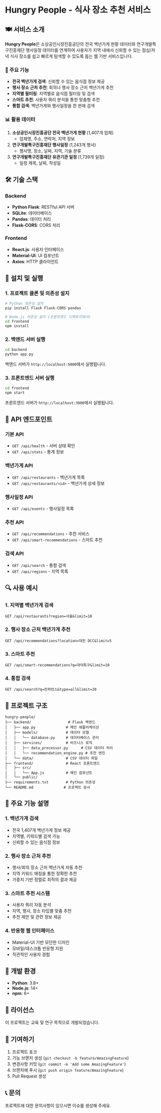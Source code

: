 # Hungry People - 식사 장소 추천 서비스

## 🍽️ 서비스 소개

**Hungry People**은 소상공인시장진흥공단의 전국 백년가게 현황 데이터와 연구개발특구진흥재단 행사일정 데이터를 연계하여 사용자가 지역 내에서 신뢰할 수 있는 점심/저녁 식사 장소를 쉽고 빠르게 탐색할 수 있도록 돕는 웹 기반 서비스입니다.

### 🎯 주요 기능
- **전국 백년가게 검색**: 신뢰할 수 있는 음식점 정보 제공
- **행사 장소 근처 추천**: 회의나 행사 장소 근처 백년가게 추천
- **지역별 필터링**: 지역별로 음식점 필터링 및 검색
- **스마트 추천**: 사용자 쿼리 분석을 통한 맞춤형 추천
- **통합 검색**: 백년가게와 행사일정을 한 번에 검색

### 📊 활용 데이터
1. **소상공인시장진흥공단 전국 백년가게 현황** (1,407개 업체)
   - 업체명, 주소, 연락처, 지역 정보
2. **연구개발특구진흥재단 행사일정** (1,243개 행사)
   - 행사명, 장소, 날짜, 지역, 기술 분류
3. **연구개발특구진흥재단 유관기관 일정** (1,739개 일정)
   - 일정 제목, 날짜, 작성일

## 🛠️ 기술 스택

### Backend
- **Python Flask**: RESTful API 서버
- **SQLite**: 데이터베이스
- **Pandas**: 데이터 처리
- **Flask-CORS**: CORS 처리

### Frontend
- **React.js**: 사용자 인터페이스
- **Material-UI**: UI 컴포넌트
- **Axios**: HTTP 클라이언트

## 🚀 설치 및 실행

### 1. 프로젝트 클론 및 의존성 설치

```bash
# Python 의존성 설치
pip install Flask Flask-CORS pandas

# Node.js 의존성 설치 (프론트엔드 디렉토리에서)
cd frontend
npm install
```

### 2. 백엔드 서버 실행

```bash
cd backend
python app.py
```

백엔드 서버가 `http://localhost:5000`에서 실행됩니다.

### 3. 프론트엔드 서버 실행

```bash
cd frontend
npm start
```

프론트엔드 서버가 `http://localhost:3000`에서 실행됩니다.

## 📡 API 엔드포인트

### 기본 API
- `GET /api/health` - 서버 상태 확인
- `GET /api/stats` - 통계 정보

### 백년가게 API
- `GET /api/restaurants` - 백년가게 목록
- `GET /api/restaurants/<id>` - 백년가게 상세 정보

### 행사일정 API
- `GET /api/events` - 행사일정 목록

### 추천 API
- `GET /api/recommendations` - 추천 서비스
- `GET /api/smart-recommendations` - 스마트 추천

### 검색 API
- `GET /api/search` - 통합 검색
- `GET /api/regions` - 지역 목록

## 🔍 사용 예시

### 1. 지역별 백년가게 검색
```
GET /api/restaurants?region=서울&limit=10
```

### 2. 행사 장소 근처 백년가게 추천
```
GET /api/recommendations?location=대전 DCC&limit=5
```

### 3. 스마트 추천
```
GET /api/smart-recommendations?q=대덕특구&limit=10
```

### 4. 통합 검색
```
GET /api/search?q=컨퍼런스&type=all&limit=20
```

## 📁 프로젝트 구조

```
hungry-people/
├── backend/                 # Flask 백엔드
│   ├── app.py              # 메인 애플리케이션
│   ├── models/             # 데이터 모델
│   │   └── database.py     # 데이터베이스 관리
│   ├── services/           # 비즈니스 로직
│   │   ├── data_processor.py      # CSV 데이터 처리
│   │   └── recommendation_engine.py # 추천 엔진
│   └── data/               # CSV 데이터 파일
├── frontend/               # React 프론트엔드
│   ├── src/
│   │   └── App.js          # 메인 컴포넌트
│   └── public/
├── requirements.txt        # Python 의존성
└── README.md              # 프로젝트 문서
```

## 🎨 주요 기능 설명

### 1. 백년가게 검색
- 전국 1,407개 백년가게 정보 제공
- 지역별, 키워드별 검색 가능
- 신뢰할 수 있는 음식점 정보

### 2. 행사 장소 근처 추천
- 행사/회의 장소 근처 백년가게 자동 추천
- 지역 키워드 매칭을 통한 정확한 추천
- 가중치 기반 정렬로 최적의 결과 제공

### 3. 스마트 추천 시스템
- 사용자 쿼리 자동 분석
- 지역, 행사, 장소 타입별 맞춤 추천
- 추천 제안 및 관련 정보 제공

### 4. 반응형 웹 인터페이스
- Material-UI 기반 모던한 디자인
- 모바일/데스크톱 반응형 지원
- 직관적인 사용자 경험

## 🔧 개발 환경

- **Python**: 3.8+
- **Node.js**: 14+
- **npm**: 6+

## 📝 라이선스

이 프로젝트는 교육 및 연구 목적으로 개발되었습니다.

## 🤝 기여하기

1. 프로젝트 포크
2. 기능 브랜치 생성 (`git checkout -b feature/AmazingFeature`)
3. 변경사항 커밋 (`git commit -m 'Add some AmazingFeature'`)
4. 브랜치에 푸시 (`git push origin feature/AmazingFeature`)
5. Pull Request 생성

## 📞 문의

프로젝트에 대한 문의사항이 있으시면 이슈를 생성해 주세요.